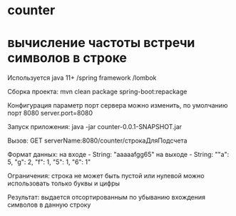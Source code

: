 # counter
# вычисление частоты встречи символов в строке  

Используется java 11+ /spring framework /lombok

Сборка проекта:
mvn clean package spring-boot:repackage

Конфигурация параметр порт сервера можно изменить, по умолчанию порт 8080
server.port=8080

Запуск приложения:
java -jar counter-0.0.1-SNAPSHOT.jar

Вызов:
GET serverName:8080/counter/строкаДляПодсчета

Формат данных:
на входе - String: "aaaaafgg65"
на выходе - String: ""a": 5, "g": 2, "f": 1, "5": 1, "6": 1"

Ограничения:
строка не может быть пустой или нулевой
можно использовать только буквы и цифры

Результат:
выдается отсортированным по убыванию вхождения символов в данную строку
